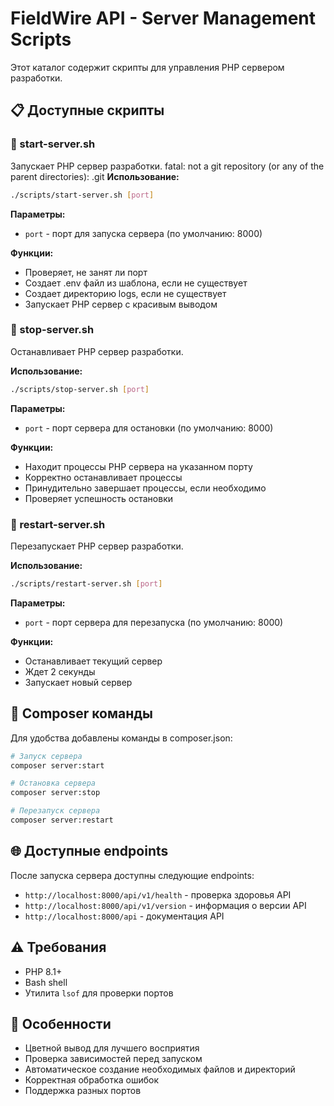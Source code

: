 # FieldWire API - Server Management Scripts

Этот каталог содержит скрипты для управления PHP сервером разработки.

## 📋 Доступные скрипты

### 🚀 start-server.sh
Запускает PHP сервер разработки.
   fatal: not a git repository (or any of the parent directories): .git
**Использование:**
```bash
./scripts/start-server.sh [port]
```

**Параметры:**
- `port` - порт для запуска сервера (по умолчанию: 8000)

**Функции:**
- Проверяет, не занят ли порт
- Создает .env файл из шаблона, если не существует
- Создает директорию logs, если не существует
- Запускает PHP сервер с красивым выводом

### 🛑 stop-server.sh
Останавливает PHP сервер разработки.

**Использование:**
```bash
./scripts/stop-server.sh [port]
```

**Параметры:**
- `port` - порт сервера для остановки (по умолчанию: 8000)

**Функции:**
- Находит процессы PHP сервера на указанном порту
- Корректно останавливает процессы
- Принудительно завершает процессы, если необходимо
- Проверяет успешность остановки

### 🔄 restart-server.sh
Перезапускает PHP сервер разработки.

**Использование:**
```bash
./scripts/restart-server.sh [port]
```

**Параметры:**
- `port` - порт сервера для перезапуска (по умолчанию: 8000)

**Функции:**
- Останавливает текущий сервер
- Ждет 2 секунды
- Запускает новый сервер

## 🎯 Composer команды

Для удобства добавлены команды в composer.json:

```bash
# Запуск сервера
composer server:start

# Остановка сервера
composer server:stop

# Перезапуск сервера
composer server:restart
```

## 🌐 Доступные endpoints

После запуска сервера доступны следующие endpoints:

- `http://localhost:8000/api/v1/health` - проверка здоровья API
- `http://localhost:8000/api/v1/version` - информация о версии API
- `http://localhost:8000/api` - документация API

## ⚠️ Требования

- PHP 8.1+
- Bash shell
- Утилита `lsof` для проверки портов

## 🎨 Особенности

- Цветной вывод для лучшего восприятия
- Проверка зависимостей перед запуском
- Автоматическое создание необходимых файлов и директорий
- Корректная обработка ошибок
- Поддержка разных портов
